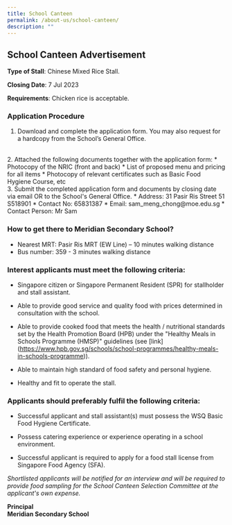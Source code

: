```yaml
---
title: School Canteen
permalink: /about-us/school-canteen/
description: ""
---
```

## School Canteen Advertisement 

**Type of Stall**: Chinese Mixed Rice Stall.

**Closing Date**: 7 Jul 2023

**Requirements**: Chicken rice is acceptable.&nbsp;&nbsp;&nbsp; 


### Application Procedure

1. Download and complete the application form. You may also request for a hardcopy from the School’s General Office.
<br>
2. Attached the following documents together with the application form:
* Photocopy of the NRIC (front and back)
* List of proposed menu and pricing for all items
* Photocopy of relevant certificates such as Basic Food Hygiene Course, etc
<br>
3. Submit the completed application form and documents by closing date via email OR to the School's General Office.
* Address: 31 Pasir Ris Street 51 S518901
* Contact No: 65831387
* Email: sam_meng_chong@moe.edu.sg
* Contact Person: Mr Sam

### How to get there to Meridian Secondary School?

* Nearest MRT: Pasir Ris MRT (EW Line) – 10 minutes walking distance
* Bus number: 359 - 3 minutes walking distance


### Interest applicants must meet the following criteria:

* Singapore citizen or Singapore Permanent Resident (SPR) for stallholder and stall assistant.

* Able to provide good service and quality food with prices determined in consultation with the school.

* Able to provide cooked food that meets the health / nutritional standards set by the Health Promotion Board (HPB) under the "Healthy Meals in Schools Programme (HMSP)" guidelines (see \[link\](https://www.hpb.gov.sg/schools/school-programmes/healthy-meals-in-schools-programme)).

* Able to maintain high standard of food safety and personal hygiene.

* Healthy and fit to operate the stall.

### Applicants should preferably fulfil the following criteria:

* Successful applicant and stall assistant(s) must possess the WSQ Basic Food Hygiene Certificate.

* Possess catering experience or experience operating in a school environment.

* Successful applicant is required to apply for a food stall license from Singapore Food Agency (SFA).

*Shortlisted applicants will be notified for an interview and will be required to provide food sampling for the School Canteen Selection Committee at the applicant's own expense.*

**Principal**<br>
**Meridian Secondary School**